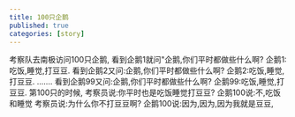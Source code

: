 ```yaml
---
title: 100只企鹅
published: true
categories: [story]
---
```


考察队去南极访问100只企鹅,
看到企鹅1就问"企鹅,你们平时都做些什么啊?
企鹅1:吃饭,睡觉,打豆豆.
看到企鹅2又问:企鹅,你们平时都做些什么啊?
企鹅2:吃饭,睡觉,打豆豆.
.......
看到企鹅99又问:企鹅,你们平时都做些什么啊?
企鹅99:吃饭,睡觉,打豆豆.
第100只的时候,
考察员说:你平时也是吃饭睡觉打豆豆?
企鹅100说:不,吃饭和睡觉
考察员说:为什么你不打豆豆啊?
企鹅100说:因为,因为,因为我就是豆豆,

